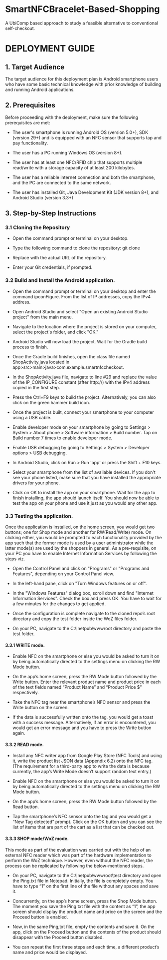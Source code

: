 # SmartNFCBracelet-Based-Shopping
A UbiComp based approach to study a feasible alternative to conventional self-checkout.

# DEPLOYMENT GUIDE 

## 1. Target Audience 

The target audience for this deployment plan is Android smartphone users who have some basic technical knowledge with prior knowledge of building and running Android applications. 

## 2. Prerequisites 

Before proceeding with the deployment, make sure the following prerequisites are met: 

- The user's smartphone is running Android OS (version 5.0+), SDK (version 29+) and is equipped with an NFC sensor that supports tap and pay functionality. 

- The user has a PC running Windows OS (version 8+). 

- The user has at least one NFC/RFID chip that supports multiple read/write with a storage capacity of at least 200 kilobytes. 

- The user has a reliable internet connection and both the smartphone, and the PC are connected to the same network. 

- The user has installed Git, Java Development Kit (JDK version 8+), and Android Studio (version 3.3+) 

## 3. Step-by-Step Instructions 

### 3.1 Cloning the Repository 

- Open the command prompt or terminal on your desktop. 

- Type the following command to clone the repository: git clone <repository URL> 

- Replace <repository URL> with the actual URL of the repository. 

- Enter your Git credentials, if prompted. 

### 3.2 Build and Install the Android application. 

- Open the command prompt or terminal on your desktop and enter the command ipconFigure. From the list of IP addresses, copy the IPv4 address. 

- Open Android Studio and select "Open an existing Android Studio project" from the main menu. 

- Navigate to the location where the project is stored on your computer, select the project's folder, and click "OK." 

- Android Studio will now load the project. Wait for the Gradle build process to finish. 

- Once the Gradle build finishes, open the class file named ShopActivity.java located in app>src>main>java>com.example.smartnfccheckout. 

- In the ShopActivity.java file, navigate to line #29 and replace the value of the IP_CONFIGURE constant (after http://) with the IPv4 address copied in the first step. 

- Press the Ctrl+F9 keys to build the project. Alternatively, you can also click on the green hammer build icon. 

- Once the project is built, connect your smartphone to your computer using a USB cable. 

- Enable developer mode on your smartphone by going to Settings > System > About phone > Software information > Build number. Tap on Build number 7 times to enable developer mode. 

- Enable USB debugging by going to Settings > System > Developer options > USB debugging. 

- In Android Studio, click on Run > Run 'app' or press the Shift + F10 keys. 

- Select your smartphone from the list of available devices. If you don't see your phone listed, make sure that you have installed the appropriate drivers for your phone. 

- Click on OK to install the app on your smartphone. Wait for the app to finish installing, the app should launch itself. You should now be able to test the app on your phone and use it just as you would any other app. 

### 3.3 Testing the application. 

Once the application is installed, on the home screen, you would get two buttons; one for Shop mode and another for RW(Read/Write) mode. On clicking either, you would be prompted to each functionality provided by the app such that the former mode is used by a user administrator while the latter mode(s) are used by the shoppers in general. As a pre-requisite, on your PC you have to enable Internet Information Services by following the steps viz. 

- Open the Control Panel and click on "Programs" or "Programs and Features", depending on your Control Panel view. 

- In the left-hand pane, click on "Turn Windows features on or off". 

- In the "Windows Features" dialog box, scroll down and find "Internet Information Services". Check the box and press OK. You have to wait for a few minutes for the changes to get applied. 

- Once the configuration is complete navigate to the cloned repo’s root directory and copy the test folder inside the WoZ files folder. 

- On your PC, navigate to the C:\inetpub\wwwroot directory and paste the test folder. 

#### 3.3.1 WRITE mode. 

- Enable NFC on the smartphone or else you would be asked to turn it on by being automatically directed to the settings menu on clicking the RW Mode button. 

- On the app’s home screen, press the RW Mode button followed by the Write button. Enter the relevant product name and product price in each of the text fields named “Product Name” and “Product Price $” respectively. 

- Take the NFC tag near the smartphone’s NFC sensor and press the Write button on the screen. 

- If the data is successfully written onto the tag, you would get a toast with a success message. Alternatively, if an error is encountered, you would get an error message and you have to press the Write button again. 

#### 3.3.2 READ mode. 

- Install any NFC writer app from Google Play Store (NFC Tools) and using it, write the product list JSON data (Appendix 6.2) onto the NFC tag. (The requirement for a third-party app to write the data is because currently, the app’s Write Mode doesn’t support random text entry.) 

- Enable NFC on the smartphone or else you would be asked to turn it on by being automatically directed to the settings menu on clicking the RW Mode button. 

- On the app’s home screen, press the RW Mode button followed by the Read button.  

- Tap the smartphone’s NFC sensor onto the tag and you would get a “New Tag detected” prompt. Click on the OK button and you can see the list of items that are part of the cart as a list that can be checked out. 

#### 3.3.3 SHOP mode/WoZ mode. 

This mode as part of the evaluation was carried out with the help of an external NFC reader which was part of the hardware implementation to perform the WoZ technique. However, even without the NFC reader, the process can be replicated by following the below-mentioned steps. 

- On your PC, navigate to the C:\inetpub\wwwroot\test directory and open the Ping.txt file in Notepad. Initially, the file is completely empty. You have to type “1” on the first line of the file without any spaces and save it. 

- Concurrently, on the app’s home screen, press the Shop Mode button. The moment you save the Ping.txt file with the content as “1”, the app screen should display the product name and price on the screen and the Proceed button is enabled. 

- Now, in the same Ping,txt file, empty the contents and save it. On the app, click on the Proceed button and the contents of the product should disappear with the Proceed button disabled.  

- You can repeat the first three steps and each time, a different product’s name and price would be displayed. 

